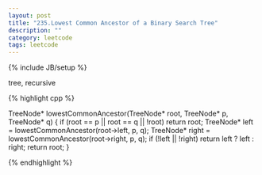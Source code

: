 ```yaml
---
layout: post
title: "235.Lowest Common Ancestor of a Binary Search Tree"
description: ""
category: leetcode
tags: leetcode
---
```

{% include JB/setup %}


tree, recursive

{% highlight cpp %}

TreeNode* lowestCommonAncestor(TreeNode* root, TreeNode* p, TreeNode* q) {
    if (root == p || root == q || !root) return root;
    TreeNode* left = lowestCommonAncestor(root->left, p, q);
    TreeNode* right = lowestCommonAncestor(root->right, p, q);
    if (!left || !right)
      return left ? left : right;
    return root;
}

{% endhighlight %}